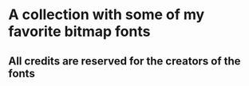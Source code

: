 <h1>A collection with some of my favorite bitmap fonts</h1>
<h2>All credits are reserved for the creators of the fonts</h2>
